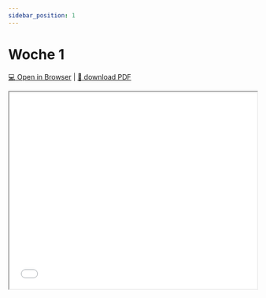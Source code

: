 ```yaml
---
sidebar_position: 1
---
```


# Woche 1

> 

[:computer: Open in Browser](pathname:///slides/woche-1) | [:floppy_disk: download PDF](pathname:///slides/woche-1.pdf)

<iframe src="/bbzbl-modul-431/slides/woche-1" width="100%" height="400px"></iframe>

